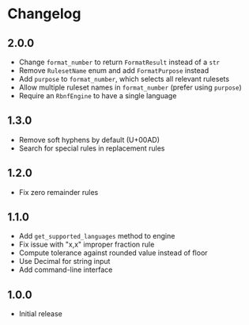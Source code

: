 # Changelog

## 2.0.0

- Change `format_number` to return `FormatResult` instead of a `str`
- Remove `RulesetName` enum and add `FormatPurpose` instead
- Add `purpose` to `format_number`, which selects all relevant rulesets
- Allow multiple ruleset names in `format_number` (prefer using `purpose`)
- Require an `RbnfEngine` to have a single language

## 1.3.0

- Remove soft hyphens by default (U+00AD)
- Search for special rules in replacement rules

## 1.2.0

- Fix zero remainder rules

## 1.1.0

- Add `get_supported_languages` method to engine
- Fix issue with "x,x" improper fraction rule
- Compute tolerance against rounded value instead of floor
- Use Decimal for string input
- Add command-line interface

## 1.0.0

- Initial release


